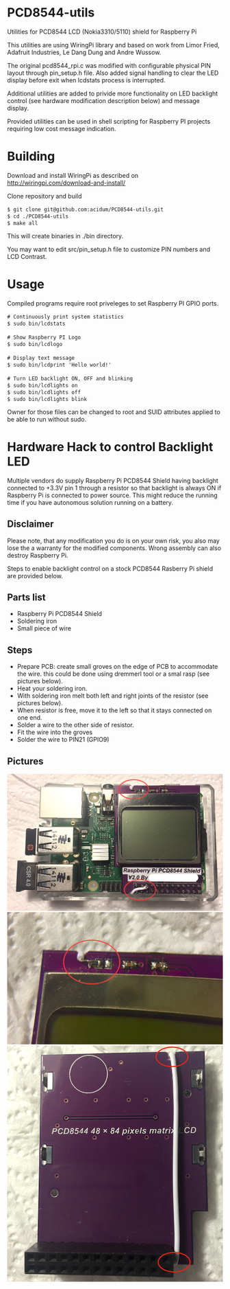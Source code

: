# PCD8544-utils
Utilities for PCD8544 LCD (Nokia3310/5110) shield for Raspberry Pi

This utilities are using WiringPi library and based on work
from Limor Fried, Adafruit Industries, Le Dang Dung and Andre Wussow.

The original pcd8544_rpi.c was modified with configurable physical PIN layout
through pin_setup.h file. Also added signal handling to clear the LED display
before exit when lcdstats process is interrupted.

Additional utilities are added to privide more functionality on LED backlight
control (see hardware modification description below) and message display.

Provided utilities can be used in shell scripting for Raspberry PI projects
requiring low cost message indication.


# Building

Download and install WiringPi as described on http://wiringpi.com/download-and-install/

Clone repository and build

```
$ git clone git@github.com:acidum/PCD8544-utils.git
$ cd ./PCD8544-utils
$ make all
```

This will create binaries in ./bin directory.

You may want to edit src/pin_setup.h file to customize PIN numbers and LCD Contrast.


# Usage
Compiled programs require root priveleges to set Raspberry PI GPIO ports.

```
# Continuously print system statistics
$ sudo bin/lcdstats 

# Show Raspberry PI Logo
$ sudo bin/lcdlogo  

# Display text message
$ sudo bin/lcdprint 'Hello world!'

# Turn LED backlight ON, OFF and blinking
$ sudo bin/lcdlights on
$ sudo bin/lcdlights off
$ sudo bin/lcdlights blink
```

Owner for those files can be changed to root and SUID attributes applied to
be able to run without sudo.

# Hardware Hack to control Backlight LED
Multiple vendors do supply Raspberry Pi PCD8544 Shield having backlight
connected to +3.3V pin 1 through a resistor so that backlight is always ON if
Raspberry Pi is connected to power source. This might reduce the running time
if you have autonomous solution running on a battery.

## Disclaimer
Please note, that any modification you do is on your own risk, you also may
lose the a warranty for the modified components. Wrong assembly can also
destroy Raspberry Pi.

Steps to enable backlight control on a stock PCD8544 Rasberry Pi shield are
provided below.

## Parts list
* Raspberry Pi PCD8544 Shield
* Soldering iron
* Small piece of wire

## Steps
* Prepare PCB: create small groves on the edge of PCB to accommodate the wire.
this could be done using dremmerl tool or a smal rasp (see pictures below).
* Heat your soldering iron.
* With soldering iron melt both left and right joints of the resistor (see pictures below).
* When resistor is free, move it to the left so that it stays connected on one end.
* Solder a wire to the other side of resistor.
* Fit the wire into the groves
* Solder the wire to PIN21 (GPIO9)

## Pictures
![Raspberry Pi with modified LCD shield](img/raspberry-lcd.png)
![Resistor Hack](img/resistor-hack.png)
![Wire behind the shield](img/shield-back.png)

